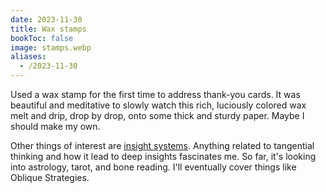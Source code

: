 ```yaml
---
date: 2023-11-30
title: Wax stamps
bookToc: false
image: stamps.webp
aliases:
  - /2023-11-30
---
```


Used a wax stamp for the first time to address thank-you cards. It was beautiful and meditative to slowly watch this rich, luciously colored wax melt and drip, drop by drop, onto some thick and sturdy paper. Maybe I should make my own.

Other things of interest are [insight systems](/journal/insight-systems/). Anything related to tangential thinking and how it lead to deep insights fascinates me. So far, it's looking into astrology, tarot, and bone reading. I'll eventually cover things like Oblique Strategies.